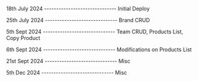 18th July 2024 ------------------------------
Initial Deploy

25th July 2024 ------------------------------
Brand CRUD

5th Sept 2024 ------------------------------
Team CRUD, Products List, Copy Product

6th Sept 2024 ------------------------------
Modifications on Products List

21st Sept 2024 ------------------------------
Misc

5th Dec 2024 ------------------------------
Misc